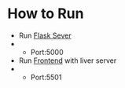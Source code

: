 # How to Run 

- Run [Flask Sever](Prototype\Backend\Backend_Flask.py) 
- - Port:5000
- Run [Frontend](Prototype\Frontend\index.html) with liver server 
- - Port:5501